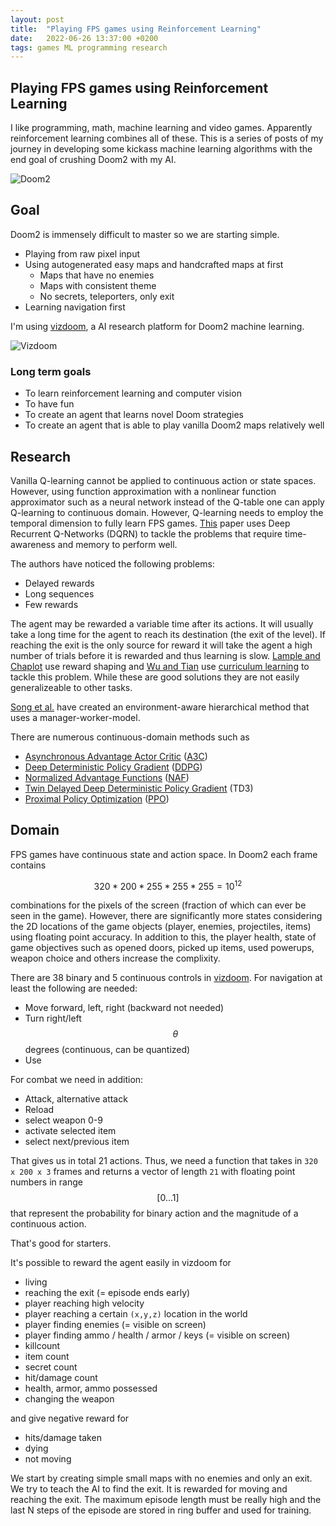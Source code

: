 ```yaml
---
layout: post
title:  "Playing FPS games using Reinforcement Learning"
date:   2022-06-26 13:37:00 +0200
tags: games ML programming research
---
```


## Playing FPS games using Reinforcement Learning

I like programming, math, machine learning and video games. Apparently reinforcement learning combines all of these. This is a series of posts of my journey in developing some kickass machine learning algorithms with the end goal of crushing Doom2 with my AI.

![Doom2]({{site.baseurl}}/assets/doom2.jpg)

## Goal

Doom2 is immensely difficult to master so we are starting simple.

- Playing from raw pixel input
- Using autogenerated easy maps and handcrafted maps at first
  - Maps that have no enemies
  - Maps with consistent theme
  - No secrets, teleporters, only exit
- Learning navigation first

I'm using [vizdoom](https://github.com/mwydmuch/ViZDoom), a AI research platform for Doom2 machine learning.

![Vizdoom](https://camo.githubusercontent.com/a7d9d95fc80903bcb476c2bbdeac3fa7623953c05401db79101c2468b0d90ad9/687474703a2f2f7777772e63732e7075742e706f7a6e616e2e706c2f6d6b656d706b612f6d6973632f76697a646f6f6d5f676966732f76697a646f6f6d5f636f727269646f725f7365676d656e746174696f6e2e676966)

### Long term goals
- To learn reinforcement learning and computer vision
- To have fun
- To create an agent that learns novel Doom strategies
- To create an agent that is able to play vanilla Doom2 maps relatively well

## Research

Vanilla Q-learning cannot be applied to continuous action or state spaces. However, using function approximation with a nonlinear function approximator such as a neural network instead of the Q-table one can apply Q-learning to continuous domain. However, Q-learning needs to employ the temporal dimension to fully learn FPS games. [This](https://arxiv.org/abs/1609.05521) paper uses Deep Recurrent Q-Networks (DQRN) to tackle the problems that require time-awareness and memory to perform well.

The authors have noticed the following problems:
- Delayed rewards
- Long sequences
- Few rewards

The agent may be rewarded a variable time after its actions. It will usually take a long time for the agent to reach its destination (the exit of the level). If reaching the exit is the only source for reward it will take the agent a high number of trials before it is rewarded and thus learning is slow. [Lample and Chaplot](https://arxiv.org/abs/1609.05521) use reward shaping and [Wu and Tian](https://openreview.net/pdf?id=Hk3mPK5gg) use [curriculum learning](https://lilianweng.github.io/posts/2020-01-29-curriculum-rl/) to tackle this problem. While these are good solutions they are not easily generalizeable to other tasks.

[Song et al.](https://www.ijcai.org/proceedings/2019/0482.pdf) have created an environment-aware hierarchical method that uses a manager-worker-model.

There are numerous continuous-domain methods such as
- [Asynchronous Advantage Actor Critic](https://arxiv.org/abs/1602.01783v2) ([A3C](https://paperswithcode.com/method/a3c))
- [Deep Deterministic Policy Gradient](https://arxiv.org/abs/1509.02971v6) ([DDPG](https://keras.io/examples/rl/ddpg_pendulum/))
- [Normalized Advantage Functions](https://github.com/carpedm20/NAF-tensorflow) ([NAF](https://arxiv.org/abs/1603.00748))
- [Twin Delayed Deep Deterministic Policy Gradient](https://arxiv.org/abs/1802.09477v3) (TD3)
- [Proximal Policy Optimization](https://openai.com/blog/openai-baselines-ppo/) ([PPO](https://arxiv.org/abs/1707.06347))

## Domain

FPS games have continuous state and action space. In Doom2 each frame contains

$$320*200*255*255*255 = 10^{12}$$

combinations for the pixels of the screen (fraction of which can ever be seen in the game). However, there are significantly more states considering the 2D locations of the game objects (player, enemies, projectiles, items) using floating point accuracy. In addition to this, the player health, state of game objectives such as opened doors, picked up items, used powerups, weapon choice and others increase the complixity.

There are 38 binary and 5 continuous controls in [vizdoom](https://github.com/mwydmuch/ViZDoom/blob/master/doc/Types.md#button). For navigation at least the following are needed:

- Move forward, left, right (backward not needed)
- Turn right/left $$\theta$$ degrees (continuous, can be quantized)
- Use

For combat we need in addition:

- Attack, alternative attack
- Reload
- select weapon 0-9
- activate selected item
- select next/previous item

That gives us in total 21 actions. Thus, we need a function that takes in `320 x 200 x 3` frames and returns a vector of length `21` with floating point numbers in range $$[0 ... 1]$$ that represent the probability for binary action and the magnitude of a continuous action.

That's good for starters.

It's possible to reward the agent easily in vizdoom for
- living
- reaching the exit (= episode ends early)
- player reaching high velocity
- player reaching a certain `(x,y,z)` location in the world
- player finding enemies (= visible on screen)
- player finding ammo / health / armor / keys (= visible on screen)
- killcount
- item count
- secret count
- hit/damage count
- health, armor, ammo possessed
- changing the weapon

and give negative reward for
- hits/damage taken
- dying
- not moving

We start by creating simple small maps with no enemies and only an exit. We try to teach the AI to find the exit. It is rewarded for moving and reaching the exit. The maximum episode length must be really high and the last N steps of the episode are stored in ring buffer and used for training.

<!---
### For starters

Computers have been invented to mimic human behavior and automate tasks for us. The AI research has been around since the 1950s but it skyrocketed in the 2010s because the availability of data and powerful hardware. You can see some of the major milestones in machine learning [here](https://en.wikipedia.org/wiki/Timeline_of_machine_learning) and AI [here](https://en.wikipedia.org/wiki/Timeline_of_artificial_intelligence) if you want some perspective.

[Reinforcement learning](https://www.amazon.com/Reinforcement-Learning-Introduction-Adaptive-Computation/dp/0262039249/ref=dp_ob_title_bk) is one of the three basic machine learning paradigms alongside with supervised learning and unsupervised learning. The agents take actions and get rewards for their actions. This kind of learning resembles video games or how we teach our dogs to fetch us things.

[This](https://arxiv.org/abs/1312.5602) paper was an important one in reinforcement learning. The model learns to play Atari games such as pong from raw pixel data. We fast forward a few years and we get [AlphaGo](https://www.deepmind.com/research/highlighted-research/alphago): an AI that plays the ancient game of go at superhuman level and beats the world champion in the game. Just a few years after that, [AlphaZero](https://www.deepmind.com/blog/alphazero-shedding-new-light-on-chess-shogi-and-go): AI that plays not only go but also other board games at super-human level without any human training data by just playing against itself. Finally, in 2020, we get [MuZero](https://www.deepmind.com/blog/muzero-mastering-go-chess-shogi-and-atari-without-rules) that beats all the other algorithms in go, chess, shogi, atari and other games without knowing the rules of the game beforehand.

I heard just recently of [PPO](https://openai.com/blog/openai-baselines-ppo/) and [PPG](https://arxiv.org/abs/2009.04416) and I think I could continue this list forever. We have to celebrate our amazing AI research that is definitely going towards a general AI that

- doesn't need to know the rules of the game beforehand
- does not need human-generated data to learn but learns from trial and error
- handles the huge dimensionality of the state space
- can play several games using raw sensory data instead of highly pre-processed data
- comes up with creative solutions to problems
- surpasses human players

However, Atari games, chess, shogi and go contain no hidden information. All the players in the games see the full state at one glance. The amount of legal states in a go board is $3^{361}$ or $10^{170}$ if that makes any more sense. Yes, the games require an immense amount of exploration, search, strategy, tactics, memory and so on. But how about this?

FPS games are usually in 3D space (Doom2 is in 2.5D). The player does not see the whole map at once but needs to navigate around the environment. Moreover, the player has only a limited field of vision, for example 90 degrees. Thus, they need to come up with a representation of the surroundings.

Some actions such as shooting require fast reaction time. Some actions require precision. The player must choose between picking up items, finding keys to unlock areas, killing enemies, dodging enemy attacks and switching weapons.

As Doom2 (or FPS games in general) is in continuous-ish space the number of states is a magnitude larger than in discrete board games. All the game objects such as monsters, the player, pickups and projectiles can be in any of the points in the map. In addition, the state of the health, ammunition, current map, pressed buttons and picked up keys increase the complexity of the game.

The temporal dimension is an important difference between Doom2 and board games such as go or chess. There is high correlation between consecutive frames. A human player 
-->